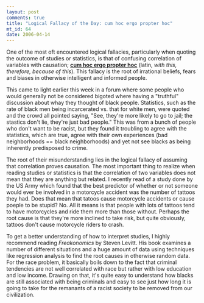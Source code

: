 ```yaml
--- 
layout: post
comments: true
title: "Logical Fallacy of the Day: cum hoc ergo propter hoc"
mt_id: 64
date: 2006-04-14
---
```

One of the most oft encountered logical fallacies, particularly when quoting the outcome of studies or statistics, is that of confusing correlation of variables with causation; [**cum hoc ergo propter hoc**](http://en.wikipedia.org/wiki/Correlation_implies_causation_%28logical_fallacy%29) (latin, *with this, therefore, because of this*).  This fallacy is the root of irrational beliefs, fears and biases in otherwise intelligent and informed people.

This came to light earlier this week in a forum where some people who would generally not be considered bigoted where having a "truthful" discussion about whay they thought of black people.  Statistics, such as the rate of black men being incarcerated vs. that for white men, were quoted and the crowd all pointed saying, "See, they're more likely to go to jail; the stastics don't lie, they're just bad people."  This was from a bunch of people who don't want to be racist, but they found it troubling to agree with the statistics, which are true, agree with their own experiences (bad neighborhoods == black neighborhoods) and yet not see blacks as being inherently predisposed to crime.

The root of their misunderstanding lies in the logical fallacy of assuming that correlation proves causation.  The most important thing to realize when reading studies or statistics is that the correlation of two variables does not mean that they are anything but related.  I recently read of a study done by the US Army which found that the best predictor of whether or not someone would ever be involved in a motorcycle accident was the number of tattoos they had.  Does that mean that tatoos cause motorcycle accidents or cause poeple to be stupid?  No.  All it means is that people with lots of tattoos tend to have motorcycles and ride them more than those without.  Perhaps the root cause is that they're more inclined to take risk, but quite obviously, tattoos don't cause motorcycle riders to crash.

To get a better understanding of how to interpret studies, I highly recommend reading *Freakonomics* by Steven Levitt.  His book examines a number of different situations and a huge amount of data using techniques like regression analysis to find the root causes in otherwise random data.  For the race problem, it basically boils down to the fact that criminal tendencies are not well correlated with race but rather with low education and low income.  Drawing on that, it's quite easy to understand how blacks are still associated with being criminals and easy to see just how long it is going to take for the remanants of a racist society to be removed from our civilization.
